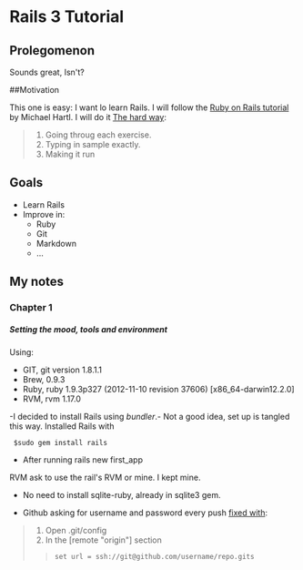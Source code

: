 # Rails 3 Tutorial

## Prolegomenon
Sounds great, Isn't?

##Motivation

This one is easy: I want lo learn Rails.
I will follow the [Ruby on Rails tutorial](http://ruby.railstutorial.org/ruby-on-rails-tutorial-book#top) by Michael Hartl.
I will do it [The hard way](http://ruby.learncodethehardway.org/book/intro.html):
>1. Going throug each exercise.
>2. Typing in sample exactly.
>3. Making it run

## Goals

- Learn Rails
- Improve in:
    -  Ruby
    -  Git
    -  Markdown
    -  …

## My notes

### Chapter 1

##### Setting the mood, tools and environment

Using:

- GIT, git version 1.8.1.1
- Brew, 0.9.3
- Ruby, ruby 1.9.3p327 (2012-11-10 revision 37606) [x86_64-darwin12.2.0]
- RVM, rvm 1.17.0 

-I decided to install Rails using *bundler*.-
Not a good idea, set up is tangled this way.
Installed Rails with 

     $sudo gem install rails


- After running 
    rails new first_app

RVM ask to use the rail's RVM or mine. I kept mine.

- No need to install sqlite-ruby, already in sqlite3 gem.

- Github asking for username and password every push [fixed with](http://stackoverflow.com/questions/7773181/git-keeps-prompting-me-for-password):

>1. Open .git/config 
>2. In the [remote "origin"] section 
>>     set url = ssh://git@github.com/username/repo.gits

